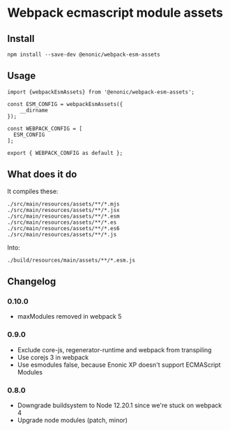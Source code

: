 # Webpack ecmascript module assets

## Install

```
npm install --save-dev @enonic/webpack-esm-assets
```

## Usage

```
import {webpackEsmAssets} from '@enonic/webpack-esm-assets';

const ESM_CONFIG = webpackEsmAssets({
	__dirname
});

const WEBPACK_CONFIG = [
  ESM_CONFIG
];

export { WEBPACK_CONFIG as default };
```

## What does it do

It compiles these:
```
./src/main/resources/assets/**/*.mjs
./src/main/resources/assets/**/*.jsx
./src/main/resources/assets/**/*.esm
./src/main/resources/assets/**/*.es
./src/main/resources/assets/**/*.es6
./src/main/resources/assets/**/*.js
```

Into:
```
./build/resources/main/assets/**/*.esm.js
```

## Changelog

### 0.10.0

* maxModules removed in webpack 5

### 0.9.0

* Exclude core-js, regenerator-runtime and webpack from transpiling
* Use corejs 3 in webpack
* Use esmodules false, because Enonic XP doesn't support ECMAScript Modules

### 0.8.0

* Downgrade buildsystem to Node 12.20.1 since we're stuck on webpack 4
* Upgrade node modules (patch, minor)
